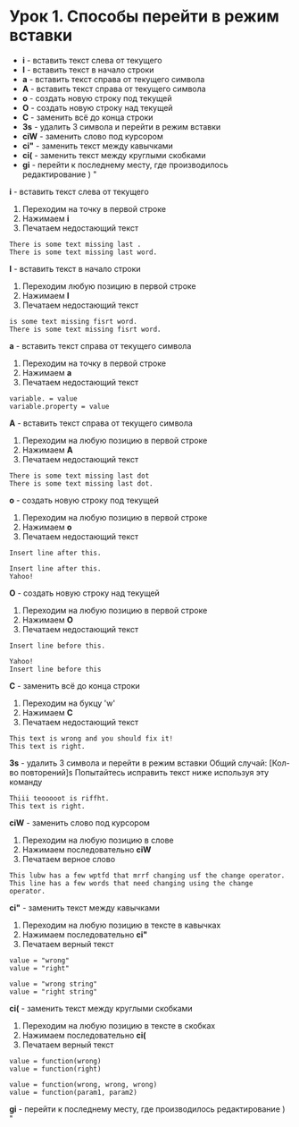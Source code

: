 Урок 1. Способы перейти в режим вставки
=============

* **i** - вставить текст слева от текущего
* **I** - вставить текст в начало строки
* **a** - вставить текст справа от текущего символа
* **A** - вставить текст справа от текущего символа
* **o** - создать новую строку под текущей
* **O** - создать новую строку над текущей
* **C** - заменить всё до конца строки
* **3s** - удалить 3 символа и перейти в режим вставки
* **ciW** - заменить слово под курсором
* **ci"** - заменить текст между кавычками
* **ci(** - заменить текст между круглыми скобками
* **gi** - перейти к последнему месту, где производилось редактирование ) "

**i** - вставить текст слева от текущего
  1. Переходим на точку в первой строке
  2. Нажимаем **i**
  3. Печатаем недостающий текст

```
There is some text missing last .
There is some text missing last word.
```

**I** - вставить текст в начало строки
  1. Переходим любую позицию в первой строке
  2. Нажимаем **I**
  3. Печатаем недостающий текст

```
is some text missing fisrt word.
There is some text missing fisrt word.
```

**a** - вставить текст справа от текущего символа
  1. Переходим на точку в первой строке
  2. Нажимаем **a**
  3. Печатаем недостающий текст

```
variable. = value
variable.property = value
```

**A** - вставить текст справа от текущего символа
  1. Переходим на любую позицию в первой строке
  2. Нажимаем **A**
  3. Печатаем недостающий текст

```
There is some text missing last dot
There is some text missing last dot.
```

**o** - создать новую строку под текущей
  1. Переходим на любую позицию в первой строке
  2. Нажимаем **o**
  3. Печатаем недостающий текст

```
Insert line after this.

Insert line after this.
Yahoo!
```

**O** - создать новую строку над текущей
  1. Переходим на любую позицию в первой строке
  2. Нажимаем **O**
  3. Печатаем недостающий текст

```
Insert line before this.

Yahoo!
Insert line before this
```

**C** - заменить всё до конца строки
  1. Переходим на букцу 'w'
  2. Нажимаем **C**
  3. Печатаем недостающий текст

```
This text is wrong and you should fix it!
This text is right.
```

**3s** - удалить 3 символа и перейти в режим вставки
Oбщий случай: [Кол-во повторений]s
Попытайтесь исправить текст ниже используя эту команду

```
Thiii teooooot is riffht.
This text is right.
```

**ciW** - заменить слово под курсором
  1. Переходим на любую позицию в слове
  2. Нажимаем последовательно **ciW**
  3. Печатаем верное слово

```
This lubw has a few wptfd that mrrf changing usf the change operator.
This line has a few words that need changing using the change operator.
```

**ci"** - заменить текст между кавычками
  1. Переходим на любую позицию в тексте в кавычках
  2. Нажимаем последовательно **ci"**
  3. Печатаем верный текст

```
value = "wrong"
value = "right"

value = "wrong string"
value = "right string"
```

**ci(** - заменить текст между круглыми скобками
  1. Переходим на любую позицию в тексте в скобках
  2. Нажимаем последовательно **ci(**
  3. Печатаем верный текст

```
value = function(wrong)
value = function(right)

value = function(wrong, wrong, wrong)
value = function(param1, param2)
```

**gi** - перейти к последнему месту, где производилось редактирование ) "
